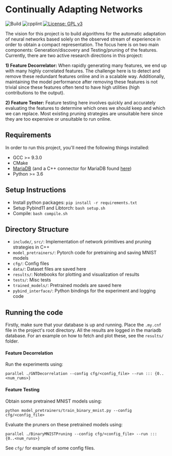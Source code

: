 # Continually Adapting Networks
![Build](https://github.com/haseebs/online-network-pruning/actions/workflows/cmake.yml/badge.svg?event=push) ![cpplint](https://github.com/haseebs/online-network-pruning/actions/workflows/cpplint.yml/badge.svg?event=push) [![License: GPL v3](https://img.shields.io/badge/License-GPLv3-blue.svg)](https://www.gnu.org/licenses/gpl-3.0)

The vision for this project is to build algorithms for the automatic
adaptation of neural networks based solely on the observed stream of
experience in order to obtain a compact representation.
The focus here is on two main components: Generation/discovery and Testing/pruning of the features.
Currently, there are two active research directions in this project:

**1) Feature Decorrelator:**
When rapidly generating many features, we end up with many highly correlated features.
The challenge here is to detect and remove these redundant features online and in a
scalable way. Additionally, maintaining the model performance after removing these
features is not trivial since these features often tend to have high utilities
(high contributions to the output).

**2) Feature Tester:**
Feature testing here involves quickly and accurately evaluating the features to
determine which ones we should keep and which we can replace. Most existing
pruning strategies are unsuitable here since they are too expensive
or unsuitable to run online.

## Requirements
In order to run this project, you'll need the following things installed:
* GCC >= 9.3.0
* CMake
* [MariaDB](https://mariadb.com/kb/en/getting-installing-and-upgrading-mariadb/) (and a C++ connector for MariaDB
  found [here](https://mariadb.com/kb/en/mariadb-connector-c/))
* Python >= 3.6

## Setup Instructions
* Install python packages: `pip install -r requirements.txt`
* Setup Pybind11 and Libtorch: `bash setup.sh`
* Compile: `bash compile.sh`

## Directory Structure
* `include/`, `src/`: Implementation of network primitives and pruning strategies in C++
* `model_pretrainers/`: Pytorch code for pretraining and saving MNIST models
* `cfg/`: Config files
* `data/`: Dataset files are saved here
* `results/`: Notebooks for plotting and visualization of results
* `tests/`: Misc tests
* `trained_models/`: Pretrained models are saved here
* `pybind_interface/`: Python bindings for the experiment and logging code

## Running the code
Firstly, make sure that your database is up and running. Place the `.my.cnf` file in the project's root directory. All the results are logged in the mariadb database. For an example on how to fetch and plot these, see the `results/` folder.

#### Feature Decorrelation
Run the experiments using: 

`parallel ./GNTDecorrelation --config cfg/<config_file> --run ::: {0..<num_rums>}`
#### Feature Testing
Obtain some pretrained MNIST models using: 

`python model_pretrainers/train_binary_mnist.py --config cfg/<config_file>`

Evaluate the pruners on these pretrained models using: 

`parallel ./BinaryMNISTPruning --config cfg/<config_file> --run ::: {0..<num_runs>}`

See `cfg/` for example of some config files.
